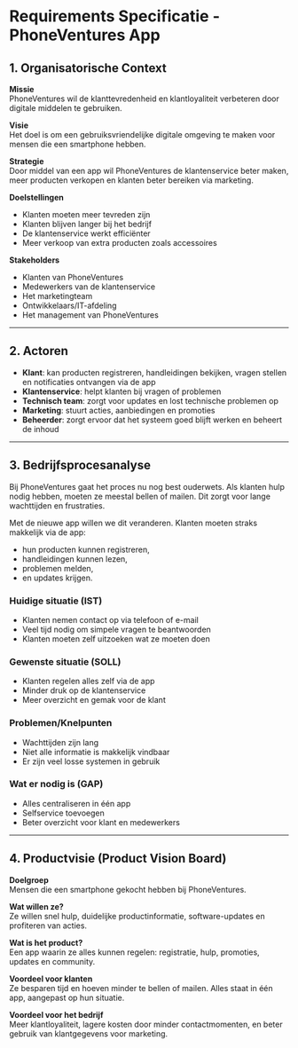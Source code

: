 # Requirements Specificatie - PhoneVentures App

## 1. Organisatorische Context

**Missie**  
PhoneVentures wil de klanttevredenheid en klantloyaliteit verbeteren door digitale middelen te gebruiken.

**Visie**  
Het doel is om een gebruiksvriendelijke digitale omgeving te maken voor mensen die een smartphone hebben.

**Strategie**  
Door middel van een app wil PhoneVentures de klantenservice beter maken, meer producten verkopen en klanten beter bereiken via marketing.

**Doelstellingen**  
- Klanten moeten meer tevreden zijn  
- Klanten blijven langer bij het bedrijf  
- De klantenservice werkt efficiënter  
- Meer verkoop van extra producten zoals accessoires  

**Stakeholders**  
- Klanten van PhoneVentures  
- Medewerkers van de klantenservice  
- Het marketingteam  
- Ontwikkelaars/IT-afdeling  
- Het management van PhoneVentures  

---

## 2. Actoren

- **Klant**: kan producten registreren, handleidingen bekijken, vragen stellen en notificaties ontvangen via de app  
- **Klantenservice**: helpt klanten bij vragen of problemen  
- **Technisch team**: zorgt voor updates en lost technische problemen op  
- **Marketing**: stuurt acties, aanbiedingen en promoties  
- **Beheerder**: zorgt ervoor dat het systeem goed blijft werken en beheert de inhoud  

---

## 3. Bedrijfsprocesanalyse

Bij PhoneVentures gaat het proces nu nog best ouderwets. Als klanten hulp nodig hebben, moeten ze meestal bellen of mailen. Dit zorgt voor lange wachttijden en frustraties.

Met de nieuwe app willen we dit veranderen. Klanten moeten straks makkelijk via de app:
- hun producten kunnen registreren,
- handleidingen kunnen lezen,
- problemen melden,
- en updates krijgen.

### Huidige situatie (IST)
- Klanten nemen contact op via telefoon of e-mail
- Veel tijd nodig om simpele vragen te beantwoorden
- Klanten moeten zelf uitzoeken wat ze moeten doen

### Gewenste situatie (SOLL)
- Klanten regelen alles zelf via de app
- Minder druk op de klantenservice
- Meer overzicht en gemak voor de klant

### Problemen/Knelpunten
- Wachttijden zijn lang
- Niet alle informatie is makkelijk vindbaar
- Er zijn veel losse systemen in gebruik

### Wat er nodig is (GAP)
- Alles centraliseren in één app
- Selfservice toevoegen
- Beter overzicht voor klant en medewerkers


---

## 4. Productvisie (Product Vision Board)

**Doelgroep**  
Mensen die een smartphone gekocht hebben bij PhoneVentures.

**Wat willen ze?**  
Ze willen snel hulp, duidelijke productinformatie, software-updates en profiteren van acties.

**Wat is het product?**  
Een app waarin ze alles kunnen regelen: registratie, hulp, promoties, updates en community.

**Voordeel voor klanten**  
Ze besparen tijd en hoeven minder te bellen of mailen. Alles staat in één app, aangepast op hun situatie.

**Voordeel voor het bedrijf**  
Meer klantloyaliteit, lagere kosten door minder contactmomenten, en beter gebruik van klantgegevens voor marketing.
